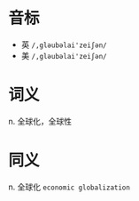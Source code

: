 # 音标

- 英 `/,gləubəlai'zeiʃən/`
- 美 `/,gləubəlai'zeiʃən/`

# 词义

n. 全球化，全球性


# 同义

n. 全球化
`economic globalization`

